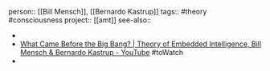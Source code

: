 person:: [[Bill Mensch]], [[Bernardo Kastrup]] 
tags:: #theory #consciousness 
project:: [[amt]] 
see-also::

-
- [What Came Before the Big Bang? | Theory of Embedded Intelligence, Bill Mensch & Bernardo Kastrup - YouTube](https://www.youtube.com/watch?v=EiePsomaMpI&t=846s) #toWatch
-
